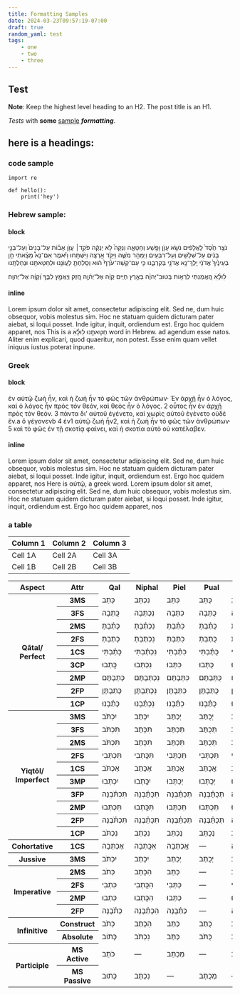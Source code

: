 ```yaml
---
title: Formatting Samples 
date: 2024-03-23T09:57:19-07:00
draft: true
random_yaml: test
tags:
    - one
    - two
    - three
---
```


## Test

**Note**: Keep the highest level heading to an H2. The post title is an H1.

*Tests* with **some** [sample](http://google.com/) ***formatting***.

## here is a headings:

### code sample
```
import re

def hello():
    print('hey')
````
### Hebrew sample:

#### block
<div class="hebrew">
נֹצֵ֥ר חֶ֙סֶד֙ לָאֲלָפִ֔ים נֹשֵׂ֥א עָוֺ֛ן וָפֶ֖שַׁע וְחַטָּאָ֑ה וְנַקֵּה֙ לֹ֣א יְנַקֶּ֔ה פֹּקֵ֣ד׀ עֲוֺ֣ן אָב֗וֹת עַל־בָּנִים֙ וְעַל־בְּנֵ֣י
בָנִ֔ים עַל־שִׁלֵּשִׁ֖ים וְעַל־רִבֵּעִֽים׃ וַיְמַהֵ֖ר מֹשֶׁ֑ה וַיִּקֹּ֥ד אַ֖רְצָה וַיִּשְׁתָּֽחוּ׃ וַיֹּ֡אמֶר אִם־נָא֩ מָצָ֨אתִי חֵ֤ן
בְּעֵינֶ֙יךָ֙ אֲדֹנָ֔י יֵֽלֶךְ־נָ֥א אֲדֹנָ֖י בְּקִרְבֵּ֑נוּ כִּ֤י עַם־קְשֵׁה־עֹ֙רֶף֙ ה֔וּא וְסָלַחְתָּ֛ לַעֲוֺנֵ֥נוּ וּלְחַטָּאתֵ֖נוּ וּנְחַלְתָּֽנוּ

לׅׄוּלֵׅ֗ׄאׅׄ הֶ֭אֱמַנְתִּי לִרְא֥וֹת בְּֽטוּב־יְהוָ֗ה בְּאֶ֣רֶץ חַיִּֽים׃
קַוֵּ֗ה אֶל־יְה֫וָ֥ה חֲ֭זַק וְיַאֲמֵ֣ץ לִבֶּ֑ךָ וְ֝קַוֵּ֗ה אֶל־יְהוָֽה׃

</div>

#### inline

Lorem ipsum dolor sit amet, consectetur adipiscing elit. Sed ne, dum huic
obsequor, vobis molestus sim. Hoc ne statuam quidem dicturam pater aiebat, si
loqui posset. Inde igitur, inquit, ordiendum est. Ergo hoc quidem apparet, nos
This is a <span class="hebrew"> חַטָּאתֵ֖נוּ  לׅׄוּלֵׅ֗ׄאׅׄ</span> word in Hebrew. ad agendum esse
natos. Aliter enim explicari, quod quaeritur, non potest. Esse
enim quam vellet iniquus iustus poterat inpune. 


### Greek

#### block

<div class="greek">
ἐν αὐτῷ ζωὴ ἦν, καὶ ἡ ζωὴ ἦν τὸ φῶς τῶν ἀνθρώπων· Ἐν ἀρχῇ ἦν ὁ λόγος, καὶ ὁ
λόγος ἦν πρὸς τὸν θεόν, καὶ θεὸς ἦν ὁ λόγος. 2 οὗτος ἦν ἐν ἀρχῇ πρὸς τὸν θεόν.
3 πάντα διʼ αὐτοῦ ἐγένετο, καὶ χωρὶς αὐτοῦ ἐγένετο οὐδὲ ἕν.a ὃ γέγονενb 4 ἐν1
αὐτῷ ζωὴ ἦν2, καὶ ἡ ζωὴ ἦν τὸ φῶς τῶν ἀνθρώπων· 5 καὶ τὸ φῶς ἐν τῇ σκοτίᾳ
φαίνει, καὶ ἡ σκοτία αὐτὸ οὐ κατέλαβεν. </div>

#### inline

Lorem ipsum dolor sit amet, consectetur adipiscing elit. Sed ne, dum huic
obsequor, vobis molestus sim. Hoc ne statuam quidem dicturam pater aiebat, si
loqui posset. Inde igitur, inquit, ordiendum est. Ergo hoc quidem apparet, nos
Here is <span class="greek">αὐτῷ</span>, a greek word. Lorem ipsum dolor sit
amet, consectetur adipiscing elit. Sed ne, dum huic obsequor, vobis molestus
sim. Hoc ne statuam quidem dicturam pater aiebat, si loqui posset. Inde igitur,
inquit, ordiendum est. Ergo hoc quidem apparet, nos

### a table

| Column 1 | Column 2 | Column 3 |
| -------- | -------- | -------- |
| Cell 1A  | Cell 2A  | Cell 3A  |
| Cell 1B  | Cell 2B  | Cell 3B  |

<table>
<tr>
  <th class="attr">Aspect</th>
  <th class="attr">Attr</th>
  <th class="hebrew_column">Qal</th>
  <th class="hebrew_column">Niphal</th>
  <th class="hebrew_column">Piel</th>
  <th class="hebrew_column">Pual</th>
  <th class="hebrew_column">Hiphil</th>
  <th class="hebrew_column">Hophal</th>
  <th class="hebrew_column">Hitpael</th>
</tr>
<tr>
  <!-- Aspect/Tense -->
  <th rowspan="9">Qātal/<wbr>Perfect</th>
  <!-- Attribute -->
  <th>3MS</th>
  <!-- Qal -->
  <td class="hebrew">כָּתַב</td>
  <!-- Nifal -->
  <td class="hebrew">נִכְתַּב</td>
  <!-- Piel -->
  <td class="hebrew">כִּתֵּב</td>
  <!-- Pual -->
  <td class="hebrew">כֻּתַּב</td>
  <!-- Hiphil -->
  <td class="hebrew">הִכְתִּיב</td>
  <!-- Hophal -->
  <td class="hebrew">הָכְתַּב</td>
  <!-- Hithpael -->
  <td class="hebrew">הִתְכַּתֵּב</td>
</tr>
<tr>
  <!-- Attribute -->
  <th>3FS</th>
  <!-- Qal -->
  <td class="hebrew">כָּֽתְבָה</td>
  <!-- Nifal -->
  <td class="hebrew">נִכְתְּבָה</td>
  <!-- Piel -->
  <td class="hebrew">כִּתְּבָה</td>
  <!-- Pual -->
  <td class="hebrew">כֻּתְּבָה</td>
  <!-- Hiphil -->
  <td class="hebrew">הִכְתִּ֫יבָה</td>
  <!-- Hophal -->
  <td class="hebrew">הָכְתְּבָה</td>
  <!-- Hithpael -->
  <td class="hebrew">הִתְכַּתְּבָה</td>
</tr>
<tr>
  <!-- Attribute -->
  <th>2MS</th>
  <!-- Qal -->
  <td class="hebrew">כָּתַ֫בְתָּ</td>
  <!-- Nifal -->
  <td class="hebrew">נִכְתַּ֫בְתָּ</td>
  <!-- Piel -->
  <td class="hebrew">כִּתַּ֫בְתָּ</td>
  <!-- Pual -->
  <td class="hebrew">כֻּתַּ֫בְתָּ</td>
  <!-- Hiphil -->
  <td class="hebrew">הִכְתַּ֫בְתָּ</td>
  <!-- Hophal -->
  <td class="hebrew">הָכְתַּ֫בְתָּ</td>
  <!-- Hithpael -->
  <td class="hebrew">הִתְכַּתַּ֫בְתָּ</td>
</tr>
<tr>
  <!-- Attribute -->
  <th>2FS</th>
  <!-- Qal -->
  <td class="hebrew">כָּתַבְתְּ</td>
  <!-- Nifal -->
  <td class="hebrew">נִכְתַּבְתְּ</td>
  <!-- Piel -->
  <td class="hebrew">כִּתַּבְתְּ</td>
  <!-- Pual -->
  <td class="hebrew">כֻּתַּבְתְּ</td>
  <!-- Hiphil -->
  <td class="hebrew">הִכְתַּבְתְּ</td>
  <!-- Hophal -->
  <td class="hebrew">הָכְתַּבְתְּ</td>
  <!-- Hithpael -->
  <td class="hebrew">הִתְכַּתַּבְתְּ</td>
</tr>
<tr>
  <!-- Attribute -->
  <th>1CS</th>
  <!-- Qal -->
  <td class="hebrew">כָּתַ֫בְתִּי</td>
  <!-- Nifal -->
  <td class="hebrew">נִכְתַּ֫בְתִּי</td>
  <!-- Piel -->
  <td class="hebrew">כִּתַּ֫בְתִּי</td>
  <!-- Pual -->
  <td class="hebrew">כֻּתַּ֫בְתִּי</td>
  <!-- Hiphil -->
  <td class="hebrew">הִכְתַּ֫בְתִּי</td>
  <!-- Hophal -->
  <td class="hebrew">הָכְתַּ֫בְתִּי</td>
  <!-- Hithpael -->
  <td class="hebrew">הִתְכַּתַּ֫בְתִּי</td>
</tr>
<tr>
  <!-- Attribute -->
  <th>3CP</th>
  <!-- Qal -->
  <td class="hebrew">כָּֽתְבוּ</td>
  <!-- Nifal -->
  <td class="hebrew">נִכְתְּבוּ</td>
  <!-- Piel -->
  <td class="hebrew">כִּתְּבוּ</td>
  <!-- Pual -->
  <td class="hebrew">כֻּתְּבוּ</td>
  <!-- Hiphil -->
  <td class="hebrew">הִכְתִּ֫יבוּ</td>
  <!-- Hophal -->
  <td class="hebrew">הָכְתְּבוּ</td>
  <!-- Hithpael -->
  <td class="hebrew">הִתְכַּתְּבוּ</td>
</tr>
<tr>
  <!-- Attribute -->
  <th>2MP</th>
  <!-- Qal -->
  <td class="hebrew">כְּתַבְתֶּם</td>
  <!-- Nifal -->
  <td class="hebrew">נִכְתַּבְתֶּם</td>
  <!-- Piel -->
  <td class="hebrew">כִּתַּבְתֶּם</td>
  <!-- Pual -->
  <td class="hebrew">כֻּתַּבְתֶּם</td>
  <!-- Hiphil -->
  <td class="hebrew">הִכְתַּבְתֶּם</td>
  <!-- Hophal -->
  <td class="hebrew">הָכְתַּבְתֶּם</td>
  <!-- Hithpael -->
  <td class="hebrew">הִתְכַּתַּבְתֶּם</td>
</tr>
<tr>
  <!-- Attribute -->
  <th>2FP</th>
  <!-- Qal -->
  <td class="hebrew">כְּתַבְתֶּן</td>
  <!-- Nifal -->
  <td class="hebrew">נִכְתַּבְתֶּן</td>
  <!-- Piel -->
  <td class="hebrew">כִּתַּבְתֶּן</td>
  <!-- Pual -->
  <td class="hebrew">כֻּתַּבְתֶּן</td>
  <!-- Hiphil -->
  <td class="hebrew">הִכְתַּבְתֶּן</td>
  <!-- Hophal -->
  <td class="hebrew">הָכְתַּבְתֶּן</td>
  <!-- Hithpael -->
  <td class="hebrew">הִתְכַּתַּבְתֶּן</td>
</tr>
<tr>
  <!-- Attribute -->
  <th>1CP</th>
  <!-- Qal -->
  <td class="hebrew">כָּתַ֫בְנוּ</td>
  <!-- Nifal -->
  <td class="hebrew">נִכְתַּ֫בְנוּ</td>
  <!-- Piel -->
  <td class="hebrew">כִּתַּ֫בְנוּ</td>
  <!-- Pual -->
  <td class="hebrew">כֻּתַּ֫בְנוּ</td>
  <!-- Hiphil -->
  <td class="hebrew">הִכְתַּ֫בְנוּ</td>
  <!-- Hophal -->
  <td class="hebrew">הָכְתַּ֫בְנוּ</td>
  <!-- Hithpael -->
  <td class="hebrew">הִתְכַּתַּ֫בְנוּ</td>
</tr>
<tr>
  <!-- Aspect/Tense -->
  <th rowspan="10">Yiqtōl/<wbr>Imperfect</th>
  <!-- Attribute -->
  <th>3MS</th>
  <!-- Qal -->
  <td class="hebrew">יִכְתֹּב</td>
  <!-- Nifal -->
  <td class="hebrew">יִכָּתֵב</td>
  <!-- Piel -->
  <td class="hebrew">יְכַתֵּב</td>
  <!-- Pual -->
  <td class="hebrew">יְכֻתַּב</td>
  <!-- Hiphil -->
  <td class="hebrew">יַכְתִּיב</td>
  <!-- Hophal -->
  <td class="hebrew">יָכְתַּב</td>
  <!-- Hithpael -->
  <td class="hebrew">יִתְכַּתֵּב</td>
</tr>
<tr>
  <!-- Attribute -->
  <th>3FS</th>
  <!-- Qal -->
  <td class="hebrew">תִּכְתֹּב</td>
  <!-- Nifal -->
  <td class="hebrew">תִּכָּתֵב</td>
  <!-- Piel -->
  <td class="hebrew">תְּכַתֵּב</td>
  <!-- Pual -->
  <td class="hebrew">תְּכֻתַּב</td>
  <!-- Hiphil -->
  <td class="hebrew">תַּכְתִּיב</td>
  <!-- Hophal -->
  <td class="hebrew">תָּכְתַּב</td>
  <!-- Hithpael -->
  <td class="hebrew">תִּתְכַּתֵּב</td>
</tr>
<tr>
  <!-- Attribute -->
  <th>2MS</th>
  <!-- Qal -->
  <td class="hebrew">תִּכְתֹּב</td>
  <!-- Nifal -->
  <td class="hebrew">תִּכָּתֵב</td>
  <!-- Piel -->
  <td class="hebrew">תְּכַתֵּב</td>
  <!-- Pual -->
  <td class="hebrew">תְּכֻתַּב</td>
  <!-- Hiphil -->
  <td class="hebrew">תַּכְתִּיב</td>
  <!-- Hophal -->
  <td class="hebrew">תָּכְתַּב</td>
  <!-- Hithpael -->
  <td class="hebrew">תִּתְכַּתֵּב</td>
</tr>
<tr>
  <!-- Attribute -->
  <th>2FS</th>
  <!-- Qal -->
  <td class="hebrew">תִּכְתְּבִי</td>
  <!-- Nifal -->
  <td class="hebrew">תִּכָּֽתְבִי</td>
  <!-- Piel -->
  <td class="hebrew">תְּכַתְּבִי</td>
  <!-- Pual -->
  <td class="hebrew">תְּכֻתְּבִי</td>
  <!-- Hiphil -->
  <td class="hebrew">תַּכְתִּ֫יבִי</td>
  <!-- Hophal -->
  <td class="hebrew">תָּכְתְּבִי</td>
  <!-- Hithpael -->
  <td class="hebrew">תִּתְכַּתְּבִי</td>
</tr>
<tr>
  <!-- Attribute -->
  <th>1CS</th>
  <!-- Qal -->
  <td class="hebrew">אֶכְתֹּב</td>
  <!-- Nifal -->
  <td class="hebrew">אֶכָּתֵב</td>
  <!-- Piel -->
  <td class="hebrew">אֲכַתֵּב</td>
  <!-- Pual -->
  <td class="hebrew">אֲכֻתַּב</td>
  <!-- Hiphil -->
  <td class="hebrew">אַכְתִּיב</td>
  <!-- Hophal -->
  <td class="hebrew">אָכְתַּב</td>
  <!-- Hithpael -->
  <td class="hebrew">אֶתְכַּתֵּב</td>
</tr>
<tr>
  <!-- Attribute -->
  <th>3MP</th>
  <!-- Qal -->
  <td class="hebrew">יִכְתְּבוּ</td>
  <!-- Nifal -->
  <td class="hebrew">יִכָּֽתְבוּ</td>
  <!-- Piel -->
  <td class="hebrew">יְכַתְּבוּ</td>
  <!-- Pual -->
  <td class="hebrew">יְכֻתְּבוּ</td>
  <!-- Hiphil -->
  <td class="hebrew">יַכְתִּ֫יבוּ</td>
  <!-- Hophal -->
  <td class="hebrew">יָכְתְּבוּ</td>
  <!-- Hithpael -->
  <td class="hebrew">יִתְכַּתְּבוּ</td>
</tr>
<tr>
  <!-- Attribute -->
  <th>3FP</th>
  <!-- Qal -->
  <td class="hebrew">תִּכְתֹּ֫בְנָה</td>
  <!-- Nifal -->
  <td class="hebrew">תִּכָּתַ֫בְנָה</td>
  <!-- Piel -->
  <td class="hebrew">תְּכַתֵּ֫בְנָה</td>
  <!-- Pual -->
  <td class="hebrew">תְּכֻתַּ֫בְנָה</td>
  <!-- Hiphil -->
  <td class="hebrew">תַּכְתֵּ֫בְנָה</td>
  <!-- Hophal -->
  <td class="hebrew">תָּכְתַּ֫בְנָה</td>
  <!-- Hithpael -->
  <td class="hebrew">תִּתְכַּתַּ֫בְנָה</td>
</tr>
<tr>
  <!-- Attribute -->
  <th>2MP</th>
  <!-- Qal -->
  <td class="hebrew">תִּכְתְּבוּ</td>
  <!-- Nifal -->
  <td class="hebrew">תִּכָּֽתְבוּ</td>
  <!-- Piel -->
  <td class="hebrew">תְּכַתְּבוּ</td>
  <!-- Pual -->
  <td class="hebrew">תְּכֻתְּבוּ</td>
  <!-- Hiphil -->
  <td class="hebrew">תַּכְתִּ֫יבוּ</td>
  <!-- Hophal -->
  <td class="hebrew">תָּכְתְּבוּ</td>
  <!-- Hithpael -->
  <td class="hebrew">תִּתְכַּתְּבוּ</td>
</tr>
<tr>
  <!-- Attribute -->
  <th>2FP</th>
  <!-- Qal -->
  <td class="hebrew">תִּכְתֹּ֫בְנָה</td>
  <!-- Nifal -->
  <td class="hebrew">תִּכָּתַ֫בְנָה</td>
  <!-- Piel -->
  <td class="hebrew">תְּכַתֵּ֫בְנָה</td>
  <!-- Pual -->
  <td class="hebrew">תְּכֻתַּ֫בְנָה</td>
  <!-- Hiphil -->
  <td class="hebrew">תַּכְתֵּ֫בְנָה</td>
  <!-- Hophal -->
  <td class="hebrew">תָּכְתַּ֫בְנָה</td>
  <!-- Hithpael -->
  <td class="hebrew">תִּתְכַּתַּ֫בְנָה</td>
</tr>
<tr>
  <!-- Attribute -->
  <th>1CP</th>
  <!-- Qal -->
  <td class="hebrew">נִכְתֹּב</td>
  <!-- Nifal -->
  <td class="hebrew">נִכָּתֵב</td>
  <!-- Piel -->
  <td class="hebrew">נְכַתֵּב</td>
  <!-- Pual -->
  <td class="hebrew">נְכֻתַּב</td>
  <!-- Hiphil -->
  <td class="hebrew">נַכְתִּיב</td>
  <!-- Hophal -->
  <td class="hebrew">נָכְתַּב</td>
  <!-- Hithpael -->
  <td class="hebrew">נִתְכַּתֵּב</td>
</tr>

<tr>
  <!-- Aspect/Tense -->
  <th rowspan="1">Cohortative</th>
  <!-- Attribute -->
  <th>1CS</th>
  <!-- Qal -->
  <td class="hebrew">אֶכְתְּבָה</td>
  <!-- Nifal -->
  <td class="hebrew">אִכָּֽתְבָה</td>
  <!-- Piel -->
  <td class="hebrew">אֲכַתְּבָה</td>
  <!-- Pual -->
  <td class="hebrew">—</td>
  <!-- Hiphil -->
  <td class="hebrew">אַכְתִּ֫יבָה</td>
  <!-- Hophal -->
  <td class="hebrew">—</td>
  <!-- Hithpael -->
  <td class="hebrew">אֶתְכַתְּבָה</td>
</tr>
<tr>
  <!-- Aspect/Tense -->
  <th rowspan="1">Jussive</th>
  <!-- Attribute -->
  <th>3MS</th>
  <!-- Qal -->
  <td class="hebrew">יִכְתֹּב</td>
  <!-- Nifal -->
  <td class="hebrew">יִכָּתֵב</td>
  <!-- Piel -->
  <td class="hebrew">יְכַתֵּב</td>
  <!-- Pual -->
  <td class="hebrew">יְכֻתַּב</td>
  <!-- Hiphil -->
  <td class="hebrew">יַכְתֵּב</td>
  <!-- Hophal -->
  <td class="hebrew">יָכְתַּב</td>
  <!-- Hithpael -->
  <td class="hebrew">יִתְכַּתֵּב</td>
</tr>

<tr>
  <!-- Aspect/Tense -->
  <th rowspan="4">Imperative</th>
  <!-- Attribute -->
  <th>2MS</th>
  <!-- Qal -->
  <td class="hebrew">כְּתֹב</td>
  <!-- Nifal -->
  <td class="hebrew">הִכָּתֵב</td>
  <!-- Piel -->
  <td class="hebrew">כַּתֵּב</td>
  <!-- Pual -->
  <td class="hebrew">—</td>
  <!-- Hiphil -->
  <td class="hebrew">הַכְתֵּב</td>
  <!-- Hophal -->
  <td class="hebrew">—</td>
  <!-- Hithpael -->
  <td class="hebrew">הִתְכַּתֵּב</td>
</tr>
<tr>
  <!-- Attribute -->
  <th>2FS</th>
  <!-- Qal -->
  <td class="hebrew">כִּתְבִי</td>
  <!-- Nifal -->
  <td class="hebrew">הִכָּֽתְבִי</td>
  <!-- Piel -->
  <td class="hebrew">כַּתְּבִי</td>
  <!-- Pual -->
  <td class="hebrew">—</td>
  <!-- Hiphil -->
  <td class="hebrew">הַכְתִּ֫יבִי</td>
  <!-- Hophal -->
  <td class="hebrew">—</td>
  <!-- Hithpael -->
  <td class="hebrew">הִתְכַּתְּבִי</td>
</tr>
<tr>
  <!-- Attribute -->
  <th>2MP</th>
  <!-- Qal -->
  <td class="hebrew">כִּתְבוּ</td>
  <!-- Nifal -->
  <td class="hebrew">הִכָּֽתְבוּ</td>
  <!-- Piel -->
  <td class="hebrew">כַּתְּבוּ</td>
  <!-- Pual -->
  <td class="hebrew">—</td>
  <!-- Hiphil -->
  <td class="hebrew">הַכְתִּ֫יבוּ</td>
  <!-- Hophal -->
  <td class="hebrew">—</td>
  <!-- Hithpael -->
  <td class="hebrew">הִתְכַּתְּבוּ</td>
</tr>
<tr>
  <!-- Attribute -->
  <th>2FP</th>
  <!-- Qal -->
  <td class="hebrew">כְּתֹ֫בְנָה</td>
  <!-- Nifal -->
  <td class="hebrew">הִכָּתַ֫בְנָה</td>
  <!-- Piel -->
  <td class="hebrew">כַּתֵּ֫בְנָה</td>
  <!-- Pual -->
  <td class="hebrew">—</td>
  <!-- Hiphil -->
  <td class="hebrew">הַכְתֵּ֫בְנָה</td>
  <!-- Hophal -->
  <td class="hebrew">—</td>
  <!-- Hithpael -->
  <td class="hebrew">הִתְכַּתַּ֫בְנָה</td>
</tr>

<tr>
  <!-- Aspect/Tense -->
  <th rowspan="2">Infinitive</th>
  <!-- Attribute -->
  <th>Construct</th>
  <!-- Qal -->
  <td class="hebrew">כְּתֹב</td>
  <!-- Nifal -->
  <td class="hebrew">הִכָּתֵב</td>
  <!-- Piel -->
  <td class="hebrew">כַּתֵּב</td>
  <!-- Pual -->
  <td class="hebrew">כֻּתַּב</td>
  <!-- Hiphil -->
  <td class="hebrew">הַכְתִּיב</td>
  <!-- Hophal -->
  <td class="hebrew">הָכְתַּב</td>
  <!-- Hithpael -->
  <td class="hebrew">הִתְכַּתֵּב</td>
</tr>
<tr>
  <!-- Attribute -->
  <th>Absolute</th>
  <!-- Qal -->
  <td class="hebrew">כָּתוֹב</td>
  <!-- Nifal -->
  <td class="hebrew">נִכְתֹּב</td>
  <!-- Piel -->
  <td class="hebrew">כַּתֵּב</td>
  <!-- Pual -->
  <td class="hebrew">כֻּתֹּב</td>
  <!-- Hiphil -->
  <td class="hebrew">הַכְתֵּב</td>
  <!-- Hophal -->
  <td class="hebrew">הָכְתֵּב</td>
  <!-- Hithpael -->
  <td class="hebrew">הִתְכַּתֵּב</td>
</tr>

<tr>
  <!-- Aspect/Tense -->
  <th rowspan="2">Participle</th>
  <!-- Attribute -->
  <th>MS Active</th>
  <!-- Qal -->
  <td class="hebrew">כֹּתֵב</td>
  <!-- Nifal -->
  <td class="hebrew">—</td>
  <!-- Piel -->
  <td class="hebrew">מְכַתֵּב</td>
  <!-- Pual -->
  <td class="hebrew">—</td>
  <!-- Hiphil -->
  <td class="hebrew">מַכְתִּיב</td>
  <!-- Hophal -->
  <td class="hebrew">—</td>
  <!-- Hithpael -->
  <td class="hebrew">מִתְכַּתֵּב</td>
</tr>
<tr>
  <!-- Attribute -->
  <th>MS Passive</th>
  <!-- Qal -->
  <td class="hebrew">כָּתוּב</td>
  <!-- Nifal -->
  <td class="hebrew">נִכְתָּב</td>
  <!-- Piel -->
  <td class="hebrew">—</td>
  <!-- Pual -->
  <td class="hebrew">מְכֻתָּב</td>
  <!-- Hiphil -->
  <td class="hebrew">—</td>
  <!-- Hophal -->
  <td class="hebrew">מָכְתָּב</td>
  <!-- Hithpael -->
  <td class="hebrew">—</td>
</tr>

</table>


